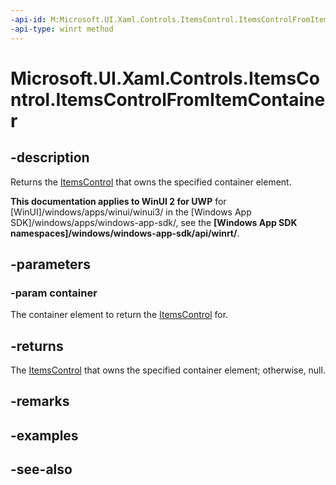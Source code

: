 ```yaml
---
-api-id: M:Microsoft.UI.Xaml.Controls.ItemsControl.ItemsControlFromItemContainer(Microsoft.UI.Xaml.DependencyObject)
-api-type: winrt method
---
```


<!-- Method syntax
public Windows.UI.Xaml.Controls.ItemsControl ItemsControlFromItemContainer(Windows.UI.Xaml.DependencyObject container)
-->

# Microsoft.UI.Xaml.Controls.ItemsControl.ItemsControlFromItemContainer

## -description
Returns the [ItemsControl](itemscontrol.md) that owns the specified container element.

**This documentation applies to WinUI 2 for UWP** for [WinUI]/windows/apps/winui/winui3/ in the [Windows App SDK]/windows/apps/windows-app-sdk/, see the **[Windows App SDK namespaces]/windows/windows-app-sdk/api/winrt/**.

## -parameters
### -param container
The container element to return the [ItemsControl](itemscontrol.md) for.

## -returns
The [ItemsControl](itemscontrol.md) that owns the specified container element; otherwise, null.

## -remarks

## -examples

## -see-also
